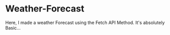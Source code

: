 # Weather-Forecast
Here, I made a weather Forecast using the Fetch API Method. It's absolutely Basic...
